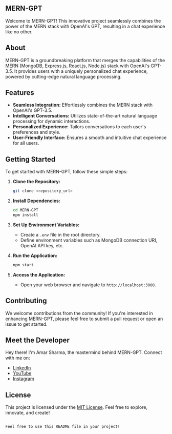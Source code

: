 ## MERN-GPT

Welcome to MERN-GPT! This innovative project seamlessly combines the power of the MERN stack with OpenAI's GPT, resulting in a chat experience like no other.

## About

MERN-GPT is a groundbreaking platform that merges the capabilities of the MERN (MongoDB, Express.js, React.js, Node.js) stack with OpenAI's GPT-3.5. It provides users with a uniquely personalized chat experience, powered by cutting-edge natural language processing.

## Features

- **Seamless Integration:** Effortlessly combines the MERN stack with OpenAI's GPT-3.5.
- **Intelligent Conversations:** Utilizes state-of-the-art natural language processing for dynamic interactions.
- **Personalized Experience:** Tailors conversations to each user's preferences and style.
- **User-Friendly Interface:** Ensures a smooth and intuitive chat experience for all users.

## Getting Started

To get started with MERN-GPT, follow these simple steps:

1. **Clone the Repository:**
   ```bash
   git clone <repository_url>
   ```

2. **Install Dependencies:**
   ```bash
   cd MERN-GPT
   npm install
   ```

3. **Set Up Environment Variables:**
   - Create a `.env` file in the root directory.
   - Define environment variables such as MongoDB connection URI, OpenAI API key, etc.

4. **Run the Application:**
   ```bash
   npm start
   ```

5. **Access the Application:**
   - Open your web browser and navigate to `http://localhost:3000`.

## Contributing

We welcome contributions from the community! If you're interested in enhancing MERN-GPT, please feel free to submit a pull request or open an issue to get started.

## Meet the Developer

Hey there! I'm Amar Sharma, the mastermind behind MERN-GPT. Connect with me on:

- [LinkedIn](https://www.linkedin.com/in/amarsharma30?lipi=urn%3Ali%3Apage%3Ad_flagship3_profile_view_base_contact_details%3B9gl4xxtzSvSm6bHm%2Bt7HEQ%3D%3D)
- [YouTube](https://www.youtube.com/@amarsharmavlogs30)
- [Instagram](https://www.instagram.com/thexsharma_30)

## License

This project is licensed under the [MIT License](LICENSE). Feel free to explore, innovate, and create!
```

Feel free to use this README file in your project!
